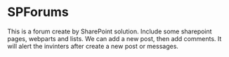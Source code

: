 # SPForums
This is a forum create by SharePoint solution. Include some sharepoint pages, webparts and lists. We can add a new post, then add comments. It will alert the invinters after create a new post or messages.

